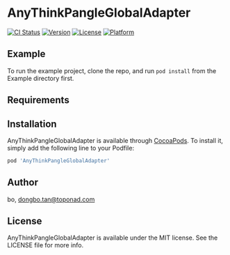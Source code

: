 # AnyThinkPangleGlobalAdapter

[![CI Status](https://img.shields.io/travis/bo/AnyThinkPangleGlobalAdapter.svg?style=flat)](https://travis-ci.org/bo/AnyThinkPangleGlobalAdapter)
[![Version](https://img.shields.io/cocoapods/v/AnyThinkPangleGlobalAdapter.svg?style=flat)](https://cocoapods.org/pods/AnyThinkPangleGlobalAdapter)
[![License](https://img.shields.io/cocoapods/l/AnyThinkPangleGlobalAdapter.svg?style=flat)](https://cocoapods.org/pods/AnyThinkPangleGlobalAdapter)
[![Platform](https://img.shields.io/cocoapods/p/AnyThinkPangleGlobalAdapter.svg?style=flat)](https://cocoapods.org/pods/AnyThinkPangleGlobalAdapter)

## Example

To run the example project, clone the repo, and run `pod install` from the Example directory first.

## Requirements

## Installation

AnyThinkPangleGlobalAdapter is available through [CocoaPods](https://cocoapods.org). To install
it, simply add the following line to your Podfile:

```ruby
pod 'AnyThinkPangleGlobalAdapter'
```

## Author

bo, dongbo.tan@toponad.com

## License

AnyThinkPangleGlobalAdapter is available under the MIT license. See the LICENSE file for more info.
